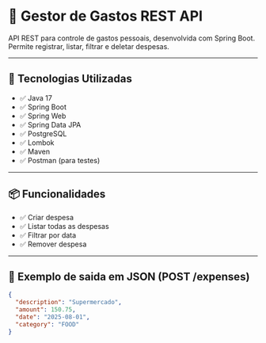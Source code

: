 # 💸 Gestor de Gastos REST API

API REST para controle de gastos pessoais, desenvolvida com Spring Boot.  
Permite registrar, listar, filtrar e deletar despesas.

---

## 🔧 Tecnologias Utilizadas

- ✅ Java 17  
- ✅ Spring Boot  
- ✅ Spring Web  
- ✅ Spring Data JPA  
- ✅ PostgreSQL  
- ✅ Lombok  
- ✅ Maven  
- ✅ Postman (para testes)

---

## 📦 Funcionalidades

- ✅ Criar despesa  
- ✅ Listar todas as despesas  
- ✅ Filtrar por data  
- ✅ Remover despesa  

---

## 📄 Exemplo de saida em JSON (POST /expenses)

```json
{
  "description": "Supermercado",
  "amount": 150.75,
  "date": "2025-08-01",
  "category": "FOOD"
}
